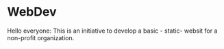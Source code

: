 # WebDev
Hello everyone:
This is an initiative to develop a basic - static- websit for a non-profit organization.
